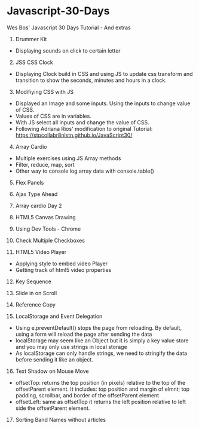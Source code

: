 # Javascript-30-Days
Wes Bos' Javascript 30 Days Tutorial - And extras

1. Drummer Kit
- Displaying sounds on click to certain letter

2. JSS CSS Clock
- Displaying Clock build in CSS and using JS to update css transform and transition to show the seconds, minutes and hours in a clock.

3. Modifiying CSS with JS
- Displayed an Image and some inputs. Using the inputs to change value of CSS.
- Values of CSS are in variables.
- With JS select all inputs and change the value of CSS.
- Following Adriana Rios' modification to original Tutorial: https://stpcollabr8nlstn.github.io/JavaScript30/

4. Array Cardio
- Multiple exercises using JS Array methods
- Filter, reduce, map, sort
- Other way to console log array data with console.table()

5. Flex Panels


6. Ajax Type Ahead

7. Array cardio Day 2

8. HTML5 Canvas Drawing

9. Using Dev Tools - Chrome

10. Check Multiple Checkboxes

11. HTML5 Video Player
- Applying style to embed video Player
- Getting track of html5 video properties

12. Key Sequence

13. Slide in on Scroll

14. Reference Copy

15. LocalStorage and Event Delegation
- Using e.preventDefault() stops the page from reloading. By default, using a form will reload the page after sending the data
- localStorage may seem like an Object but it is simply a key value store and you may only use strings in local storage
- As localStorage can only handle strings, we need to stringify the data before sending it like an object.

16. Text Shadow on Mouse Move
- offsetTop: returns the top position (in pixels) relative to the top of the offsetParent element. It includes: top position and margin of elmnt; top padding, scrollbar, and border of the offsetParent element
- offsetLeft: same as offsetTop it returns the left position relative to left side the offsetParent element.

17. Sorting Band Names without articles
